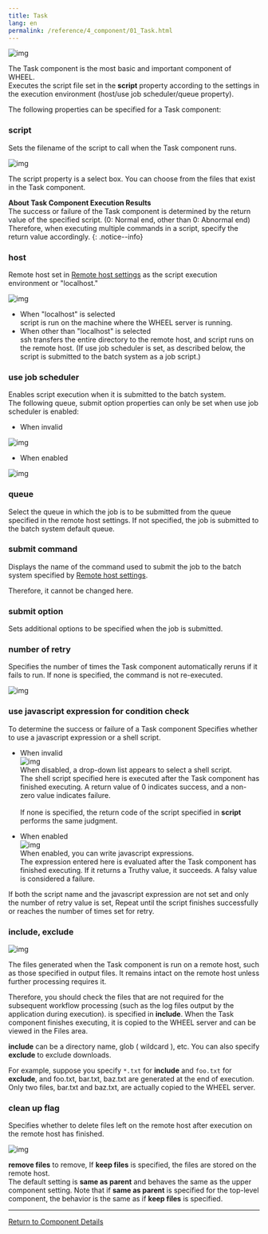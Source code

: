 ```yaml
---
title: Task
lang: en
permalink: /reference/4_component/01_Task.html
---
```


![img](./img/task.png "task")

The Task component is the most basic and important component of WHEEL.  
Executes the script file set in the __script__ property according to the settings in the execution environment (host/use job scheduler/queue property).

The following properties can be specified for a Task component:

### script
Sets the filename of the script to call when the Task component runs.

![img](./img/task_script.png "task_script")

The script property is a select box.
You can choose from the files that exist in the Task component.

__About Task Component Execution Results__  
The success or failure of the Task component is determined by the return value of the specified script. (0: Normal end, other than 0: Abnormal end)  
Therefore, when executing multiple commands in a script, specify the return value accordingly.
{: .notice--info}

### host
Remote host set in [Remote host settings]({{site.baseurl}}/how_to_boot/#remote-host-settings) as the script execution environment
or "localhost."

![img](./img/task_host.png "task_host")

- When "localhost" is selected  
script is run on the machine where the WHEEL server is running.  
- When other than "localhost" is selected  
ssh transfers the entire directory to the remote host, and script runs on the remote host. (If use job scheduler is set, as described below, the script is submitted to the batch system as a job script.)

### use job scheduler
Enables script execution when it is submitted to the batch system.  
The following queue, submit option properties can only be set when use job scheduler is enabled:

- When invalid

![img](./img/task_jobScheduler_disable.png "task_jobScheduler_disable")


- When enabled

![img](./img/task_jobScheduler_enable.png "task_jobScheduler_enable")

### queue
Select the queue in which the job is to be submitted from the queue specified in the remote host settings.
If not specified, the job is submitted to the batch system default queue.

### submit command
Displays the name of the command used to submit the job to the batch system specified by [Remote host settings]({{site.baseurl}}/how_to_boot/#remote-host-settings).
<!-- This column is not actually a property of the Task component. -->  
Therefore, it cannot be changed here.

### submit option
Sets additional options to be specified when the job is submitted.

### number of retry
Specifies the number of times the Task component automatically reruns if it fails to run.
If none is specified, the command is not re-executed.

![img](./img/task_num_retry.png "task_number_of_retry")

### use javascript expression for condition check
To determine the success or failure of a Task component
Specifies whether to use a javascript expression or a shell script.

 - When invalid  
 ![img](./img/task_retry_expression_disable.png "task_retry_expression_disable")<br/>
When disabled, a drop-down list appears to select a shell script.  
The shell script specified here is executed after the Task component has finished executing.
A return value of 0 indicates success, and a non-zero value indicates failure. <br/><br/>
If none is specified, the return code of the script specified in __script__ performs the same judgment.

 - When enabled  
![img](./img/task_retry_expression_enable.png "task_retry_expression_enable")<br/>
When enabled, you can write javascript expressions.  
The expression entered here is evaluated after the Task component has finished executing.
If it returns a Truthy value, it succeeds.
A falsy value is considered a failure.

If both the script name and the javascript expression are not set and only the number of retry value is set,
Repeat until the script finishes successfully or reaches the number of times set for retry.

### include, exclude

![img](./img/include_exclude.png "include, exclude")

The files generated when the Task component is run on a remote host, such as those specified in output files.
It remains intact on the remote host unless further processing requires it.

Therefore, you should check the files that are not required for the subsequent workflow processing (such as the log files output by the application during execution).
is specified in __include__.
When the Task component finishes executing, it is copied to the WHEEL server and can be viewed in the Files area.

__include__ can be a directory name, glob ( wildcard ), etc.
You can also specify __exclude__ to exclude downloads.

For example, suppose you specify `*.txt` for __include__ and `foo.txt` for __exclude__, and foo.txt, bar.txt, baz.txt are generated at the end of execution.
Only two files, bar.txt and baz.txt, are actually copied to the WHEEL server.

### clean up flag
Specifies whether to delete files left on the remote host after execution on the remote host has finished.

![img](./img/clean_up_flag.png "clean_up_flag")

__remove files__ to remove,
If __keep files__ is specified, the files are stored on the remote host.  
The default setting is __same as parent__ and behaves the same as the upper component setting.
Note that if __same as parent__ is specified for the top-level component, the behavior is the same as if __keep files__ is specified.



--------
[Return to Component Details]({{site.baseurl}}/reference/4_component/)

